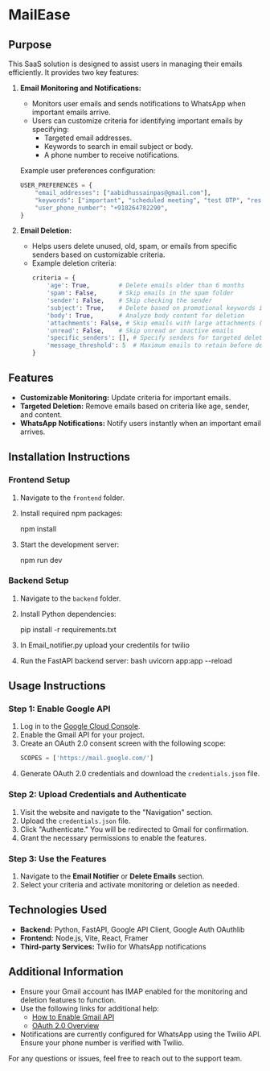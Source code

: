 # MailEase

## Purpose
This SaaS solution is designed to assist users in managing their emails efficiently. It provides two key features:

1. **Email Monitoring and Notifications:**
   - Monitors user emails and sends notifications to WhatsApp when important emails arrive.
   - Users can customize criteria for identifying important emails by specifying:
     - Targeted email addresses.
     - Keywords to search in email subject or body.
     - A phone number to receive notifications.
   
   Example user preferences configuration:
   ```python
   USER_PREFERENCES = {
       "email_addresses": ["aabidhussainpas@gmail.com"],
       "keywords": ["important", "scheduled meeting", "test OTP", "reset password", "urgent"],
       "user_phone_number": "+918264782290",
   }
   ```

2. **Email Deletion:**
   - Helps users delete unused, old, spam, or emails from specific senders based on customizable criteria.
   - Example deletion criteria:
     ```python
     criteria = {
         'age': True,        # Delete emails older than 6 months
         'spam': False,      # Skip emails in the spam folder
         'sender': False,    # Skip checking the sender
         'subject': True,    # Delete based on promotional keywords in the subject
         'body': True,       # Analyze body content for deletion
         'attachments': False, # Skip emails with large attachments (>10MB)
         'unread': False,    # Skip unread or inactive emails
         'specific_senders': [], # Specify senders for targeted deletion
         'message_threshold': 5  # Maximum emails to retain before deletion
     }
     ```

## Features
- **Customizable Monitoring:** Update criteria for important emails.
- **Targeted Deletion:** Remove emails based on criteria like age, sender, and content.
- **WhatsApp Notifications:** Notify users instantly when an important email arrives.

## Installation Instructions

### Frontend Setup
1. Navigate to the `frontend` folder.
2. Install required npm packages:

   npm install
   
3. Start the development server:
   
   npm run dev
  

### Backend Setup
1. Navigate to the `backend` folder.
2. Install Python dependencies:
   
   pip install -r requirements.txt

3. In Email_notifier.py upload your credentils for twilio
   
4. Run the FastAPI backend server:
   bash
   uvicorn app:app --reload
   

## Usage Instructions

### Step 1: Enable Google API
1. Log in to the [Google Cloud Console](https://console.cloud.google.com/).
2. Enable the Gmail API for your project.
3. Create an OAuth 2.0 consent screen with the following scope:
   ```python
   SCOPES = ['https://mail.google.com/']
   ```
4. Generate OAuth 2.0 credentials and download the `credentials.json` file.

### Step 2: Upload Credentials and Authenticate
1. Visit the website and navigate to the "Navigation" section.
2. Upload the `credentials.json` file.
3. Click "Authenticate." You will be redirected to Gmail for confirmation.
4. Grant the necessary permissions to enable the features.

### Step 3: Use the Features
1. Navigate to the **Email Notifier** or **Delete Emails** section.
2. Select your criteria and activate monitoring or deletion as needed.

## Technologies Used
- **Backend:** Python, FastAPI, Google API Client, Google Auth OAuthlib
- **Frontend:** Node.js, Vite, React, Framer
- **Third-party Services:** Twilio for WhatsApp notifications

## Additional Information
- Ensure your Gmail account has IMAP enabled for the monitoring and deletion features to function.
- Use the following links for additional help:
  - [How to Enable Gmail API](https://developers.google.com/gmail/api/quickstart/python)
  - [OAuth 2.0 Overview](https://developers.google.com/identity/protocols/oauth2)
- Notifications are currently configured for WhatsApp using the Twilio API. Ensure your phone number is verified with Twilio.

For any questions or issues, feel free to reach out to the support team.

